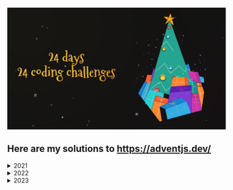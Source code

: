 ![Alt text](./assets/adventJS.png)

## Here are my solutions to https://adventjs.dev/

<details>
<summary>2021</summary>

| #   | Challenge                                    | Source                                                  |
| --- | -------------------------------------------- | ------------------------------------------------------- |
| 1   | _[](./src/2021/Challenge%20%231/readme.md)_  | **[_Solution_](./src/2021/Challenge%20%231/index.js)**  |
| 2   | _[](./src/2021/Challenge%20%232/readme.md)_  | **[_Solution_](./src/2021/Challenge%20%232/index.js)**  |
| 3   | _[](./src/2021/Challenge%20%233/readme.md)_  | **[_Solution_](./src/2021/Challenge%20%233/index.js)**  |
| 4   | _[](./src/2021/Challenge%20%234/readme.md)_  | **[_Solution_](./src/2021/Challenge%20%234/index.js)**  |
| 5   | _[](./src/2021/Challenge%20%235/readme.md)_  | **[_Solution_](./src/2021/Challenge%20%235/index.js)**  |
| 6   | _[](./src/2021/Challenge%20%236/readme.md)_  | **[_Solution_](./src/2021/Challenge%20%236/index.js)**  |
| 7   | _[](./src/2021/Challenge%20%237/readme.md)_  | **[_Solution_](./src/2021/Challenge%20%237/index.js)**  |
| 8   | _[](./src/2021/Challenge%20%238/readme.md)_  | **[_Solution_](./src/2021/Challenge%20%238/index.js)**  |
| 9   | _[](./src/2021/Challenge%20%239/readme.md)_  | **[_Solution_](./src/2021/Challenge%20%239/index.js)**  |
| 10  | _[](./src/2021/Challenge%20%2310/readme.md)_ | **[_Solution_](./src/2021/Challenge%20%2310/index.js)** |
| 11  | _[](./src/2021/Challenge%20%2311/readme.md)_ | **[_Solution_](./src/2021/Challenge%20%2311/index.js)** |
| 12  | _[](./src/2021/Challenge%20%2312/readme.md)_ | **[_Solution_](./src/2021/Challenge%20%2312/index.js)** |
| 13  | _[](./src/2021/Challenge%20%2313/readme.md)_ | **[_Solution_](./src/2021/Challenge%20%2313/index.js)** |
| 14  | _[](./src/2021/Challenge%20%2314/readme.md)_ | **[_Solution_](./src/2021/Challenge%20%2314/index.js)** |
| 15  | _[](./src/2021/Challenge%20%2315/readme.md)_ | **[_Solution_](./src/2021/Challenge%20%2315/index.js)** |
| 16  | _[](./src/2021/Challenge%20%2316/readme.md)_ | **[_Solution_](./src/2021/Challenge%20%2316/index.js)** |
| 17  | _[](./src/2021/Challenge%20%2317/readme.md)_ | **[_Solution_](./src/2021/Challenge%20%2317/index.js)** |
| 18  | _[](./src/2021/Challenge%20%2318/readme.md)_ | **[_Solution_](./src/2021/Challenge%20%2318/index.js)** |
| 19  | _[](./src/2021/Challenge%20%2319/readme.md)_ | **[_Solution_](./src/2021/Challenge%20%2319/index.js)** |
| 20  | _[](./src/2021/Challenge%20%2320/readme.md)_ | **[_Solution_](./src/2021/Challenge%20%2320/index.js)** |
| 21  | _[](./src/2021/Challenge%20%2321/readme.md)_ | **[_Solution_](./src/2021/Challenge%20%2321/index.js)** |
| 22  | _[](./src/2021/Challenge%20%2322/readme.md)_ | **[_Solution_](./src/2021/Challenge%20%2322/index.js)** |
| 23  | _[](./src/2021/Challenge%20%2323/readme.md)_ | **[_Solution_](./src/2021/Challenge%20%2323/index.js)** |
| 24  | _[](./src/2021/Challenge%20%2324/readme.md)_ | **[_Solution_](./src/2021/Challenge%20%2324/index.js)** |

</details>

<details>
<summary>2022</summary>

| #   | Challenge                                                                           | Source                                                  |
| --- | ----------------------------------------------------------------------------------- | ------------------------------------------------------- |
| 1   | _[Automating Christmas gift wrapping!](./src/2022/Challenge%20%231/readme.md)_      | **[_Solution_](./src/2022/Challenge%20%231/index.js)**  |
| 2   | _[Nobody wants to do extra hours at work](./src/2022/Challenge%20%232/readme.md)_   | **[_Solution_](./src/2022/Challenge%20%232/index.js)**  |
| 3   | _[How many packs of gifts can Santa carry?](./src/2022/Challenge%20%233/readme.md)_ | **[_Solution_](./src/2022/Challenge%20%233/index.js)**  |
| 4   | _[Box inside a box and another...](./src/2022/Challenge%20%234/readme.md)_          | **[_Solution_](./src/2022/Challenge%20%234/index.js)**  |
| 5   | _[Optimizing Santa's trips](./src/2022/Challenge%20%235/readme.md)_                 | **[_Solution_](./src/2022/Challenge%20%235/index.js)**  |
| 6   | _[Creating xmas decorations](./src/2022/Challenge%20%236/readme.md)_                | **[_Solution_](./src/2022/Challenge%20%236/index.js)**  |
| 7   | _[Doing gifts inventory](./src/2022/Challenge%20%237/readme.md)_                    | **[_Solution_](./src/2022/Challenge%20%237/index.js)**  |
| 8   | _[We need a mechanic!](./src/2022/Challenge%20%238/readme.md)_                      | **[_Solution_](./src/2022/Challenge%20%238/index.js)**  |
| 9   | _[Crazy Xmas lights](./src/2022/Challenge%20%239/readme.md)_                        | **[_Solution_](./src/2022/Challenge%20%239/index.js)**  |
| 10  | _[The Santa Claus sleigh jump](./src/2022/Challenge%20%2310/readme.md)_             | **[_Solution_](./src/2022/Challenge%20%2310/index.js)** |
| 11  | _[](./src/2022/Challenge%20%2311/readme.md)_                                        | **[_Solution_](./src/2022/Challenge%20%2311/index.js)** |
| 12  | _[](./src/2022/Challenge%20%2312/readme.md)_                                        | **[_Solution_](./src/2022/Challenge%20%2312/index.js)** |
| 13  | _[](./src/2022/Challenge%20%2313/readme.md)_                                        | **[_Solution_](./src/2022/Challenge%20%2313/index.js)** |
| 14  | _[](./src/2022/Challenge%20%2314/readme.md)_                                        | **[_Solution_](./src/2022/Challenge%20%2314/index.js)** |
| 15  | _[](./src/2022/Challenge%20%2315/readme.md)_                                        | **[_Solution_](./src/2022/Challenge%20%2315/index.js)** |
| 16  | _[](./src/2022/Challenge%20%2316/readme.md)_                                        | **[_Solution_](./src/2022/Challenge%20%2316/index.js)** |
| 17  | _[](./src/2022/Challenge%20%2317/readme.md)_                                        | **[_Solution_](./src/2022/Challenge%20%2317/index.js)** |
| 18  | _[](./src/2022/Challenge%20%2318/readme.md)_                                        | **[_Solution_](./src/2022/Challenge%20%2318/index.js)** |
| 19  | _[](./src/2022/Challenge%20%2319/readme.md)_                                        | **[_Solution_](./src/2022/Challenge%20%2319/index.js)** |
| 20  | _[](./src/2022/Challenge%20%2320/readme.md)_                                        | **[_Solution_](./src/2022/Challenge%20%2320/index.js)** |
| 21  | _[](./src/2022/Challenge%20%2321/readme.md)_                                        | **[_Solution_](./src/2022/Challenge%20%2321/index.js)** |
| 22  | _[](./src/2022/Challenge%20%2322/readme.md)_                                        | **[_Solution_](./src/2022/Challenge%20%2322/index.js)** |
| 23  | _[](./src/2022/Challenge%20%2323/readme.md)_                                        | **[_Solution_](./src/2022/Challenge%20%2323/index.js)** |
| 24  | _[](./src/2022/Challenge%20%2324/readme.md)_                                        | **[_Solution_](./src/2022/Challenge%20%2324/index.js)** |

</details>

<details>
<summary>2023</summary>

| #   | Challenge                                                                       | Source                                                  |
| --- | ------------------------------------------------------------------------------- | ------------------------------------------------------- |
| 1   | _[🎁 First gift repeated](./src/2023/Challenge%20%231/readme.md)_               | **[_Solution_](./src/2023/Challenge%20%231/index.js)**  |
| 2   | _[🏭 We start the factory](./src/2023/Challenge%20%232/readme.md)_              | **[_Solution_](./src/2023/Challenge%20%232/index.js)**  |
| 3   | _[😏 The naughty elf](./src/2023/Challenge%20%233/readme.md)_                   | **[_Solution_](./src/2023/Challenge%20%233/index.js)**  |
| 4   | _[😵‍💫 Turn the parentheses around](./src/2023/Challenge%20%234/readme.md)_       | **[_Solution_](./src/2023/Challenge%20%234/index.js)**  |
| 5   | _[🛷 Santa'a CyberTruck](./src/2023/Challenge%20%235/readme.md)_                | **[_Solution_](./src/2023/Challenge%20%235/index.js)**  |
| 6   | _[🦌 The reindeer on trial](./src/2023/Challenge%20%236/readme.md)_             | **[_Solution_](./src/2023/Challenge%20%236/index.js)**  |
| 7   | _[📦 The 3D boxes](./src/2023/Challenge%20%237/readme.md)_                      | **[_Solution_](./src/2023/Challenge%20%237/index.js)**  |
| 8   | _[🏬 Sorting the warehouse](./src/2023/Challenge%20%238/readme.md)_             | **[_Solution_](./src/2023/Challenge%20%238/index.js)**  |
| 9   | _[🚦 Switch the lights](./src/2023/Challenge%20%239/readme.md)_                 | **[_Solution_](./src/2023/Challenge%20%239/index.js)**  |
| 10  | _[🎄 Create your own Christmas tree](./src/2023/Challenge%20%2310/readme.md)_   | **[_Solution_](./src/2023/Challenge%20%2310/index.js)** |
| 11  | _[📖 The studious elves](./src/2023/Challenge%20%2311/readme.md)_               | **[_Solution_](./src/2023/Challenge%20%2311/index.js)** |
| 12  | _[📸 Is it a valid copy?](./src/2023/Challenge%20%2312/readme.md)_              | **[_Solution_](./src/2023/Challenge%20%2312/index.js)** |
| 13  | _[⌚ Calculating the time](./src/2023/Challenge%20%2313/readme.md)_             | **[_Solution_](./src/2023/Challenge%20%2313/index.js)** |
| 14  | _[# Challenge #14: 🚨 Avoid the alarm](./src/2023/Challenge%20%2314/readme.md)_ | **[_Solution_](./src/2023/Challenge%20%2314/index.js)** |
| 15  | _[↔️ Autonomous robot](./src/2023/Challenge%20%2315/readme.md)_                 | **[_Solution_](./src/2023/Challenge%20%2315/index.js)** |
| 16  | _[❌ Friday deployment](./src/2023/Challenge%20%2316/readme.md)_                | **[_Solution_](./src/2023/Challenge%20%2316/index.js)** |
| 17  | _[🛷 Optimizing the rental](./src/2023/Challenge%20%2317/readme.md)_            | **[_Solution_](./src/2023/Challenge%20%2317/index.js)** |
| 18  | _[🔢 The digital clock](./src/2023/Challenge%20%2318/readme.md)_                | **[_Solution_](./src/2023/Challenge%20%2318/index.js)** |
| 19  | _[💣 Face the sabotage](./src/2023/Challenge%20%2319/readme.md)_                | **[_Solution_](./src/2023/Challenge%20%2319/index.js)** |
| 20  | _[🏋️‍♂️ Distribute the weight](./src/2023/Challenge%20%2320/readme.md)_            | **[_Solution_](./src/2023/Challenge%20%2320/index.js)** |
| 21  | _[🪐 Binary message](./src/2023/Challenge%20%2321/readme.md)_                   | **[_Solution_](./src/2023/Challenge%20%2321/index.js)** |
| 22  | _[](./src/2023/Challenge%20%2322/readme.md)_                                    | **[_Solution_](./src/2023/Challenge%20%2322/index.js)** |
| 23  | _[](./src/2023/Challenge%20%2323/readme.md)_                                    | **[_Solution_](./src/2023/Challenge%20%2323/index.js)** |
| 24  | _[](./src/2023/Challenge%20%2324/readme.md)_                                    | **[_Solution_](./src/2023/Challenge%20%2324/index.js)** |

</details>
